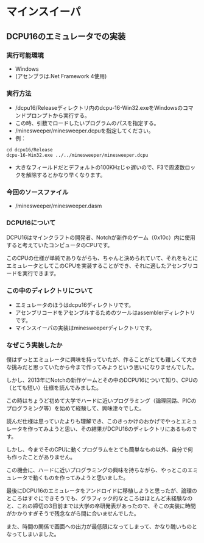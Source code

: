# マインスイーパ
## DCPU16のエミュレータでの実装

### 実行可能環境
- Windows
- (アセンブラは.Net Framework 4使用)

### 実行方法
- /dcpu16/Releaseディレクトリ内のdcpu-16-Win32.exeをWindowsのコマンドプロンプトから実行する。
- この時、引数でロードしたいプログラムのパスを指定する。
- /minesweeper/minesweeper.dcpuを指定してください。
- 例：
```
cd dcpu16/Release
dcpu-16-Win32.exe ../../minesweeper/minesweeper.dcpu
```
- 大きなフィールドだとデフォルトの100KHzじゃ遅いので、F3で周波数ロックを解除するとかなり早くなります。

### 今回のソースファイル
- /minesweeper/minesweeper.dasm

### DCPU16について
DCPU16はマインクラフトの開発者、Notchが新作のゲーム（0x10c）内に使用すると考えていたコンピュータのCPUです。

このCPUの仕様が単純でありながらも、ちゃんと決められていて、それをもとにエミュレータとしてこのCPUを実装することができ、それに適したアセンブリコードを実行できます。

### この中のディレクトリについて
- エミュレータのほうはdcpu16ディレクトリです。
- アセンブリコードをアセンブルするためのツールはassemblerディレクトリです。
- マインスイーパの実装はminesweeperディレクトリです。

### なぜこう実装したか
僕はずっとエミュレータに興味を持っていたが、作ることがとても難しくて大きな挑みだと思っていたから今まで作ってみようという思いになりませんでした。

しかし、2013年にNotchの新作ゲームとその中のDCPU16について知り、CPUの（とても短い）仕様を読んでみました。

この時はちょうど初めて大学でハードに近いプログラミング（論理回路、PICのプログラミング等）を始めて経験して、興味津々でした。

読んだ仕様は思っていたよりも理解でき、このきっかけのおかげでやっとエミュレータを作ってみようと思い、その結果がDCPU16のディレクトリにあるものです。

しかし、今までそのCPUに動くプログラムをとても簡単なもの以外、自分で何も作ったことがありません。

この機会に、ハードに近いプログラミングの興味を持ちながら、やっとこのエミュレータで動くものを作ってみようと思いました。

最後にDCPU16のエミュレータをアンドロイドに移植しようと思ったが、論理のところはすぐにできそうでも、グラフィック的なところはほとんど未経験なのと、これの締切の3日前までは大学の卒研発表があったので、そこの実装に時間がかかりすぎそうで残念ながら間に合いませんでした。

また、時間の関係で画面への出力が最低限になってしまって、かなり醜いものとなってしまいました。

